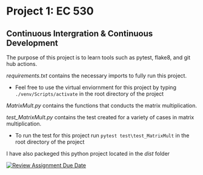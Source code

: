 # Project 1: EC 530
## Continuous Intergration & Continuous Development

The purpose of this project is to learn tools such as pytest, flake8, and git hub actions.

*requirements.txt* contains the necessary imports to fully run this project.
- Feel free to use the virtual enviornment for this project by typing `./venv/Scripts/activate` in the root directory of the project

*MatrixMult.py* contains the functions that conducts the matrix multiplication.

*test_MatrixMult.py* contains the test created for a variety of cases in matrix multiplication.
- To run the test for this project run `pytest test\test_MatrixMult` in the root directory of the project

I have also packeged this python project located in the *dist* folder 

[![Review Assignment Due Date](https://classroom.github.com/assets/deadline-readme-button-24ddc0f5d75046c5622901739e7c5dd533143b0c8e959d652212380cedb1ea36.svg)](https://classroom.github.com/a/5WunfJN-)
